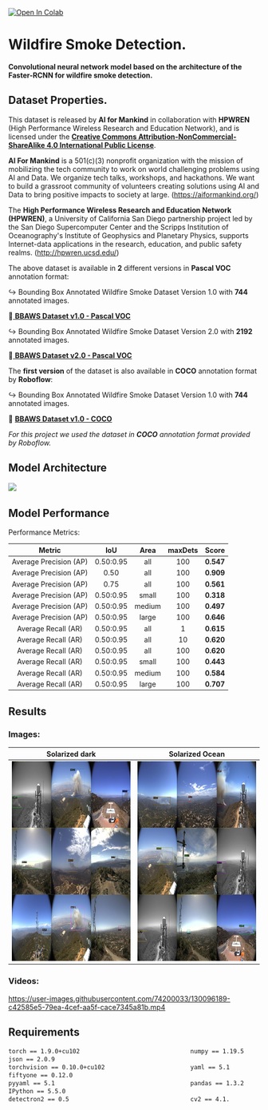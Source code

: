 [![Open In Colab](https://colab.research.google.com/assets/colab-badge.svg)](https://colab.research.google.com/github/JasonManesis/Convolutional-Neural-Network-Classifier-MNIST/blob/main/CNN_MNIST_PyTorch_VISUALS.ipynb)

# Wildfire Smoke Detection.
**Convolutional neural network model based on the architecture of the Faster-RCNN for wildfire smoke detection.**

## Dataset Properties.
<div align="left">
 
This dataset is released by **AI for Mankind** in collaboration with **HPWREN** (High Performance Wireless Research and Education Network), and is licensed under the [**Creative Commons Attribution-NonCommercial-ShareAlike 4.0 International Public License**](https://creativecommons.org/licenses/by-nc-sa/4.0/). 
 
 **AI For Mankind** is a 501(c)(3) nonprofit organization with the mission of mobilizing the tech community to work on world challenging problems using AI and Data. We organize tech talks, workshops, and hackathons. We want to build a grassroot community of volunteers creating solutions using AI and Data to bring positive impacts to society at large.       (https://aiformankind.org/) 
 
The **High Performance Wireless Research and Education Network (HPWREN)**, a University of California San Diego partnership project led by the San Diego Supercomputer Center and the Scripps Institution of Oceanography's Institute of Geophysics and Planetary Physics, supports Internet-data applications in the research, education, and public safety realms. (http://hpwren.ucsd.edu/)
 
 
The above dataset is available in **2** different versions in **Pascal VOC** annotation format:
 
 :arrow_right_hook:   Bounding Box Annotated Wildfire Smoke Dataset Version 1.0 with **744** annotated images. 
 
 :link:[ **BBAWS Dataset v1.0 - Pascal VOC**](https://drive.google.com/file/d/1sEB77bfp2yMkgsSW9703vwDHol_cK6D5/view?usp=sharing)
 
 :arrow_right_hook:  Bounding Box Annotated Wildfire Smoke Dataset Version 2.0 with **2192** annotated images. 
 
:link:[ **BBAWS Dataset v2.0 - Pascal VOC**](https://drive.google.com/drive/folders/1IKXN2-hxTrEQsIIKOxiUAuLgoxubA9Wq?usp=sharing)

The **first version** of the dataset is also available in **COCO** annotation format by **Roboflow**:
 
:arrow_right_hook: Bounding Box Annotated Wildfire Smoke Dataset Version 1.0 with **744** annotated images. 
 
 :link: [ **BBAWS Dataset v1.0 - COCO**]( https://public.roboflow.com/object-detection/wildfire-smoke)
 


_For this project we used the dataset in **COCO** annotation format provided by Roboflow._

</div align="left">

## Model Architecture

![](/model_architecture.png)

## Model Performance
 
 Performance Metrics:

|          Metric        |         IoU     |      Area   |      maxDets |   Score  |
|:----------------------:|:---------------:|:-----------:|:------------:|:--------:|
|Average Precision  (AP) |0.50:0.95        |    all      | 100          | **0.547**|
|Average Precision  (AP) |0.50             |    all      |100           | **0.909**|
|Average Precision  (AP) |0.75             |    all      | 100          | **0.561**|
|Average Precision  (AP) |0.50:0.95        |  small      | 100          | **0.318**|
|Average Precision  (AP) |0.50:0.95        | medium      | 100          | **0.497**|
|Average Precision  (AP) |0.50:0.95        | large       |         100  | **0.646**|
|Average Recall     (AR) |0.50:0.95        | all         | 1            | **0.615**|
|Average Recall     (AR) |0.50:0.95        | all         |10            | **0.620**|
|Average Recall     (AR) |0.50:0.95        | all         | 100          | **0.620**|
|Average Recall     (AR) |0.50:0.95        | small       | 100          | **0.443**|
|Average Recall     (AR) |0.50:0.95        | medium      | 100          | **0.584**|
|Average Recall     (AR) |0.50:0.95        | large       | 100          | **0.707**|


## Results
### Images:


Solarized dark                                                    |     Solarized Ocean
:----------------------------------------------------------------:|:-------------------------:
<img width="500" height="400" src="/Images/Results_image_1.png">  |  <img width="500" height="400" src="/Images/Results_image_2.png">



### Videos:


https://user-images.githubusercontent.com/74200033/130096189-c42585e5-79ea-4cef-aa5f-cace7345a81b.mp4



## Requirements

    torch == 1.9.0+cu102                               numpy == 1.19.5                             json == 2.0.9
    torchvision == 0.10.0+cu102                        yaml == 5.1                                 fiftyone == 0.12.0
    pyyaml == 5.1                                      pandas == 1.3.2                             IPython == 5.5.0
    detectron2 == 0.5                                  cv2 == 4.1.
                  
  
